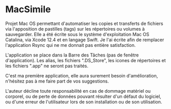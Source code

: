 # MacSimile
Projet Mac OS permettant d'automatiser les copies et transferts de fichiers via l'apposition de pastilles (tags) sur les répertoires ou volumes à sauvegarder.
Elle a été écrite sous le système d'exploitation Mac OS Catalina, via Xcode 12.4 et en langage Swift.
Je l'ai écrite afin de remplacer l'application Rsync qui ne me donnait pas entière satisfaction.

L'application se place dans la Barre des Tâches (pas de fenêtre d'application).
Les alias, les fichiers ".DS_Store", les icones de répertoires et les fichiers ".app" ne seront pas traités.

C'est ma première application, elle aura surement besoin d'amélioration, n'hésitez pas à me faire part de vos suggestions.

L'auteur décline toute responsabilité en cas de dommage matériel ou corporel, ou de perte de données pouvant résulter d'un défaut du logiciel, ou d'une erreur de l'utilisateur lors de son installation ou de son utilisation.
